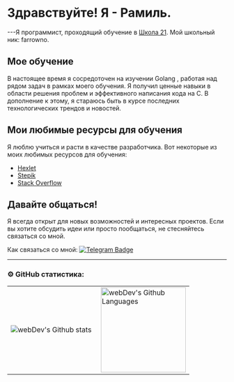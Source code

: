 # Здравствуйте!  Я - Рамиль.
---Я программист, проходящий обучение в [Школа 21](https://21-school.ru). Мой школьный ник: farrowno.

##  Мое обучение
В настоящее время я сосредоточен на изучении Golang , работая над рядом задач в рамках моего обучения. Я получил ценные навыки в области решения проблем и эффективного написания кода на С. В дополнение к этому, я стараюсь быть в курсе последних технологических трендов и новостей.

## Мои любимые ресурсы для обучения
Я люблю учиться и расти в качестве разработчика. Вот некоторые из моих любимых ресурсов для обучения:
- [Hexlet](https://ru.hexlet.io/courses/intro_to_git)
- [Stepik](https://welcome.stepik.org/ru)
- [Stack Overflow](https://stackoverflow.com/)

## Давайте общаться!
Я всегда открыт для новых возможностей и интересных проектов. Если вы хотите обсудить идеи или просто пообщаться, не стесняйтесь связаться со мной.

Как связаться со мной: [![Telegram Badge](https://img.shields.io/badge/-Ahtyamov_Ramil-blue?style=flat&logo=Telegram&logoColor=white)](https://t.me/Ahtyamov_Ramil)

---

### ⚙️ GitHub статистика:

<table>
  <tr>
    <td>
      <img align="left" src="http://github-readme-streak-stats.herokuapp.com?user=ahtamoff&theme=dark&background=000000" alt="webDev's Github stats" />
    </td>
    <td>
      <img height="195px" align="right" alt="webDev's Github Languages" src="https://github-readme-stats-sigma-five.vercel.app/api/top-langs/?username=ahtamoff&layout=compact&theme=vision-friendly-dark" />
    </td>
  </tr>
</table>
